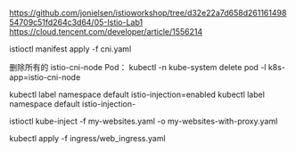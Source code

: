 https://github.com/jonielsen/istioworkshop/tree/d32e22a7d658d26116149854709c51fd264c3d64/05-Istio-Lab1
https://cloud.tencent.com/developer/article/1556214




istioctl manifest apply -f cni.yaml

删除所有的 istio-cni-node Pod：
kubectl -n kube-system delete pod -l k8s-app=istio-cni-node

kubectl label namespace default istio-injection=enabled
kubectl label namespace default istio-injection-


 istioctl kube-inject -f my-websites.yaml -o my-websites-with-proxy.yaml


kubectl apply -f ingress/web_ingress.yaml